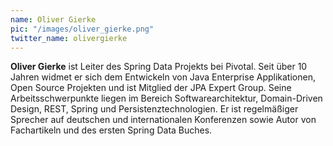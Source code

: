 ```yaml
---
name: Oliver Gierke
pic: "/images/oliver_gierke.png"
twitter_name: olivergierke
---
```


**Oliver Gierke** ist Leiter des Spring Data Projekts bei Pivotal. Seit über 10 Jahren widmet er sich dem Entwickeln von
Java Enterprise Applikationen, Open Source Projekten und ist Mitglied der JPA Expert Group. Seine Arbeitsschwerpunkte
liegen im Bereich Softwarearchitektur, Domain-Driven Design, REST, Spring und Persistenztechnologien. Er ist
regelmäßiger Sprecher auf deutschen und internationalen Konferenzen sowie Autor von Fachartikeln und des ersten Spring
Data Buches.
